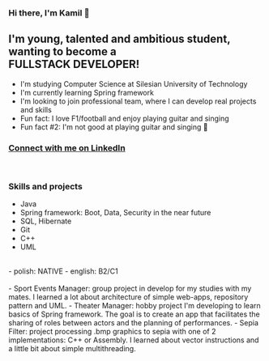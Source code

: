 ### Hi there, I'm Kamil 👋

## I'm young, talented and ambitious student, wanting to become a<br/>FULLSTACK DEVELOPER!
- I'm studying Computer Science at Silesian University of Technology
- I'm currently learning Spring framework
- I'm looking to join professional team, where I can develop real projects and skills
- Fun fact: I love F1/football and enjoy playing guitar and singing
- Fun fact #2: I'm not good at playing guitar and singing 🤣

### [Connect with me on LinkedIn](https://www.linkedin.com/in/k-musialowski)

<br/>

### Skills and projects

- Java
- Spring framework: Boot, Data, Security in the near future
- SQL, Hibernate
- Git
- C++
- UML
<br/>
- polish: NATIVE
- english: B2/C1
<br/>
<br/>
- Sport Events Manager: group project in develop for my studies with my mates. I learned a lot about architecture of simple web-apps, repository pattern and UML.
- Theater Manager: hobby project I'm developing to learn basics of Spring framework. The goal is to create an app that facilitates the sharing of roles between actors and the planning of performances.
- Sepia Filter: project processing .bmp graphics to sepia with one of 2 implementations: C++ or Assembly. I learned about vector instructions and a little bit about simple multithreading.
